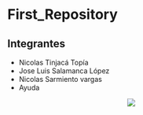 # First_Repository

## Integrantes
- Nicolas Tinjacá Topía
- Jose Luis Salamanca López
- Nicolas Sarmiento vargas
- Ayuda
<div align="center">
    <img src = "https://media.giphy.com/media/l0Iy33dWjmywkCnNS/giphy.gif">
</div>
